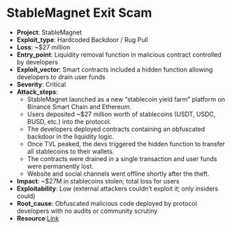 # StableMagnet Exit Scam 

- **Project**: StableMagnet
- **Exploit_type**: Hardcoded Backdoor / Rug Pull
- **Loss**: ~$27 million
- **Entry_point**: Liquidity removal function in malicious contract controlled by developers
- **Exploit_vector**: Smart contracts included a hidden function allowing developers to drain user funds
- **Severity**: Critical
- **Attack_steps**:
    - StableMagnet launched as a new “stablecoin yield farm” platform on Binance Smart Chain and Ethereum.
    - Users deposited ~$27 million worth of stablecoins (USDT, USDC, BUSD, etc.) into the protocol.
    - The developers deployed contracts containing an obfuscated backdoor in the liquidity logic.
    - Once TVL peaked, the devs triggered the hidden function to transfer all stablecoins to their wallets.
    - The contracts were drained in a single transaction and user funds were permanently lost.
    - Website and social channels went offline shortly after the theft.
- **Impact**: ~$27M in stablecoins stolen; total loss for users
- **Exploitability**: Low (external attackers couldn’t exploit it; only insiders could)
- **Root_cause**: Obfuscated malicious code deployed by protocol developers with no audits or community scrutiny
- **Resource**:[Link](https://www.certik.com/resources/blog/60ejqmsLzP8cVRXFTqkHqK-stablemagnet-rugpull)

